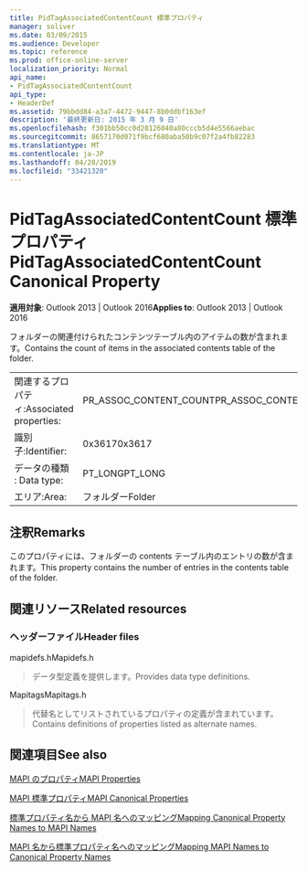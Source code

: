 ```yaml
---
title: PidTagAssociatedContentCount 標準プロパティ
manager: soliver
ms.date: 03/09/2015
ms.audience: Developer
ms.topic: reference
ms.prod: office-online-server
localization_priority: Normal
api_name:
- PidTagAssociatedContentCount
api_type:
- HeaderDef
ms.assetid: 79bbdd84-a3a7-4472-9447-8b0ddbf163ef
description: '最終更新日: 2015 年 3 月 9 日'
ms.openlocfilehash: f301bb50cc0d28126040a80cccb5d4e5566aebac
ms.sourcegitcommit: 8657170d071f9bcf680aba50b9c07f2a4fb82283
ms.translationtype: MT
ms.contentlocale: ja-JP
ms.lasthandoff: 04/28/2019
ms.locfileid: "33421320"
---
```

# <a name="pidtagassociatedcontentcount-canonical-property"></a><span data-ttu-id="fa640-103">PidTagAssociatedContentCount 標準プロパティ</span><span class="sxs-lookup"><span data-stu-id="fa640-103">PidTagAssociatedContentCount Canonical Property</span></span>

  
  
<span data-ttu-id="fa640-104">**適用対象**: Outlook 2013 | Outlook 2016</span><span class="sxs-lookup"><span data-stu-id="fa640-104">**Applies to**: Outlook 2013 | Outlook 2016</span></span> 
  
<span data-ttu-id="fa640-105">フォルダーの関連付けられたコンテンツテーブル内のアイテムの数が含まれます。</span><span class="sxs-lookup"><span data-stu-id="fa640-105">Contains the count of items in the associated contents table of the folder.</span></span>
  
|||
|:-----|:-----|
|<span data-ttu-id="fa640-106">関連するプロパティ:</span><span class="sxs-lookup"><span data-stu-id="fa640-106">Associated properties:</span></span>  <br/> |<span data-ttu-id="fa640-107">PR_ASSOC_CONTENT_COUNT</span><span class="sxs-lookup"><span data-stu-id="fa640-107">PR_ASSOC_CONTENT_COUNT</span></span>  <br/> |
|<span data-ttu-id="fa640-108">識別子:</span><span class="sxs-lookup"><span data-stu-id="fa640-108">Identifier:</span></span>  <br/> |<span data-ttu-id="fa640-109">0x3617</span><span class="sxs-lookup"><span data-stu-id="fa640-109">0x3617</span></span>  <br/> |
|<span data-ttu-id="fa640-110">データの種類 : </span><span class="sxs-lookup"><span data-stu-id="fa640-110">Data type:</span></span>  <br/> |<span data-ttu-id="fa640-111">PT_LONG</span><span class="sxs-lookup"><span data-stu-id="fa640-111">PT_LONG</span></span>  <br/> |
|<span data-ttu-id="fa640-112">エリア:</span><span class="sxs-lookup"><span data-stu-id="fa640-112">Area:</span></span>  <br/> |<span data-ttu-id="fa640-113">フォルダー</span><span class="sxs-lookup"><span data-stu-id="fa640-113">Folder</span></span>  <br/> |
   
## <a name="remarks"></a><span data-ttu-id="fa640-114">注釈</span><span class="sxs-lookup"><span data-stu-id="fa640-114">Remarks</span></span>

<span data-ttu-id="fa640-115">このプロパティには、フォルダーの contents テーブル内のエントリの数が含まれます。</span><span class="sxs-lookup"><span data-stu-id="fa640-115">This property contains the number of entries in the contents table of the folder.</span></span> 
  
## <a name="related-resources"></a><span data-ttu-id="fa640-116">関連リソース</span><span class="sxs-lookup"><span data-stu-id="fa640-116">Related resources</span></span>

### <a name="header-files"></a><span data-ttu-id="fa640-117">ヘッダーファイル</span><span class="sxs-lookup"><span data-stu-id="fa640-117">Header files</span></span>

<span data-ttu-id="fa640-118">mapidefs.h</span><span class="sxs-lookup"><span data-stu-id="fa640-118">Mapidefs.h</span></span>
  
> <span data-ttu-id="fa640-119">データ型定義を提供します。</span><span class="sxs-lookup"><span data-stu-id="fa640-119">Provides data type definitions.</span></span>
    
<span data-ttu-id="fa640-120">Mapitags</span><span class="sxs-lookup"><span data-stu-id="fa640-120">Mapitags.h</span></span>
  
> <span data-ttu-id="fa640-121">代替名としてリストされているプロパティの定義が含まれています。</span><span class="sxs-lookup"><span data-stu-id="fa640-121">Contains definitions of properties listed as alternate names.</span></span>
    
## <a name="see-also"></a><span data-ttu-id="fa640-122">関連項目</span><span class="sxs-lookup"><span data-stu-id="fa640-122">See also</span></span>



[<span data-ttu-id="fa640-123">MAPI のプロパティ</span><span class="sxs-lookup"><span data-stu-id="fa640-123">MAPI Properties</span></span>](mapi-properties.md)
  
[<span data-ttu-id="fa640-124">MAPI 標準プロパティ</span><span class="sxs-lookup"><span data-stu-id="fa640-124">MAPI Canonical Properties</span></span>](mapi-canonical-properties.md)
  
[<span data-ttu-id="fa640-125">標準プロパティ名から MAPI 名へのマッピング</span><span class="sxs-lookup"><span data-stu-id="fa640-125">Mapping Canonical Property Names to MAPI Names</span></span>](mapping-canonical-property-names-to-mapi-names.md)
  
[<span data-ttu-id="fa640-126">MAPI 名から標準プロパティ名へのマッピング</span><span class="sxs-lookup"><span data-stu-id="fa640-126">Mapping MAPI Names to Canonical Property Names</span></span>](mapping-mapi-names-to-canonical-property-names.md)

